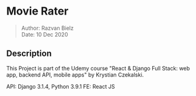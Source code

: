 # Movie Rater

> Author: Razvan Bielz  
> Date: 10 Dec 2020

## Description

This Project is part of the Udemy course "React & Django Full Stack: web app, backend API, mobile apps" by Krystian Czekalski.

API: Django 3.1.4, Python 3.9.1
FE: React JS



